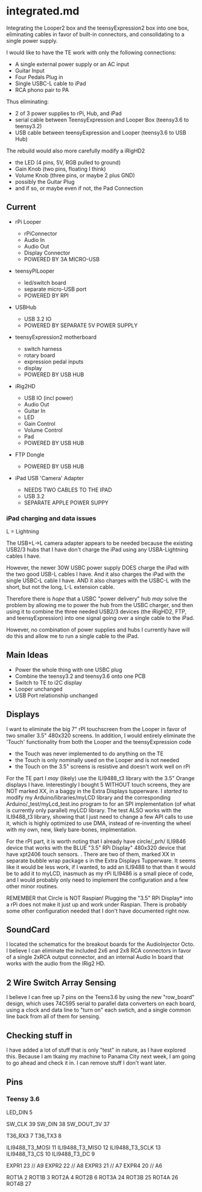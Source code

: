 # integrated.md

Integrating the Looper2 box and the teensyExpression2 box into one box,
eliminating cables in favor of built-in connectors, and consolidating
to a single power supply.

I would like to have the TE work with only the following connections:

- A single external power supply or an AC input
- Guitar Input
- Four Pedals Plug in
- Single USBC-L cable to iPad
- RCA phono pair to PA

Thus eliminating:

- 2 of 3 power supplies to rPi, Hub, and iPad
- serial cable between TeensyExpression and Looper Box (teensy3.6 to teensy3.2)
- USB cable between teensyExpression and Looper (teensy3.6 to USB Hub)

The rebuild would also more carefully modify a iRigHD2

- the LED (4 pins, 5V, RGB pulled to ground)
- Gain Knob (two pins, floating I think)
- Volume Knob (three pins, or maybe 2 plus GND)
- possibly the Guitar Plug
- and if so, or maybe even if not, the Pad Connection





## Current

- rPi Looper
  - rPiConnector
  - Audio In
  - Audio Out
  - Display Connector
  - POWERED BY 3A MICRO-USB
- teensyPiLooper
  - led/switch board
  - separate micro-USB port
  - POWERED BY RPI

- USBHub
  - USB 3.2 IO
  - POWERED BY SEPARATE 5V POWER SUPPLY
- teensyExpression2 motherboard
  - switch harness
  - rotary board
  - expression pedal inputs
  - display
  - POWERED BY USB HUB
- iRig2HD
  - USB IO  (incl power)
  - Audio Out
  - Guitar In
  - LED
  - Gain Control
  - Volume Control
  - Pad
  - POWERED BY USB HUB
- FTP Dongle
  - POWERED BY USB HUB

- iPad USB 'Camera' Adapter
  - NEEDS TWO CABLES TO THE IPAD
  - USB 3.2
  - SEPARATE APPLE POWER SUPPY


### iPad charging and data issues

L = Lightning

The USB+L->L camera adapter appears to be needed because the
existing USB2/3 hubs that I have don't charge the iPad using any
USBA-Lightning cables I have.

However, the newer 30W USBC power supply DOES charge the iPad with
the two good USB-L cables I have.  And it also charges the iPad with
the single USBC-L cable I have. AND it also charges with the USBC-L
with the short, but not the long, L-L extension cable.

Therefore there is *hope* that a USBC "power delivery" hub *may* solve
the problem by allowing me to power the hub from the USBC charger, snd
then using it to combine the three needed USB2/3 devices (the iRigHD2,
FTP, and teensyExpression) into one signal going over a single cable to
the iPad.

However, no combination of power supplies and hubs I currently have
will do this and allow me to run a single cable to the iPad.



## Main Ideas


- Power the whole thing with one USBC plug
- Combine the teensy3.2 and teensy3.6 onto one PCB
- Switch to TE to i2C display
- Looper unchanged
- USB Port relationship unchanged


## Displays

I want to eliminate the big 7" rPI touchscreen from the Looper in favor of
two smaller 3.5" 480x320 screens.  In addition, I would entirely eliminate
the 'Touch' functionality from both the Looper and the teensyExpression code

- the Touch was never implemented to do anything on the TE
- the Touch is only nominally used on the Looper and is not needed
- the Touch on the 3.5" screens is resistive and doesn't work well on rPi

For the TE part I *may* (likely) use the ILI9488_t3 library with the
3.5" Orange displays I have.  Interestingly I bought 5 WITHOUT touch
screens, they are NOT marked XX, in a baggy in the Extra Displays
tupperware.  I *started* to modify my Arduino/libraries/myLCD library
and the corresponding Arduino/_test/myLcd_test.ino program to
for an SPI implementation (of what is currently only parallel)
myLCD library.  The test ALSO works with the ILI9488_t3 library,
showing that I just need to change a few API calls to use it,
which is highly optimized to use DMA, instead of re-inventing
the wheel with my own, new, likely bare-bones, implmentation.

For the rPI part, it is worth noting that I already have
circle/_prh/ ILI9846 device that works with the BLUE
"3.5" RPi Display" 480x320 device that have xpt2406 touch
sensors. . There are two of them, marked XX in separate
bubble wrap package s in the Extra Displays Tupperware.
It seems like it would be less work, if I wanted, to add an
ILI9488 to that than it would be to add it to myLCD, inasmuch
as my rPi ILI9486 is a small piece of code, and I would probably
only need to implement the configuration and a few other minor
routines.

REMEMBER that Circle is NOT Raspian!  Plugging the
"3.5" RPi Display* into a rPi does not make it just
up and work under Raspian.  There is probably some other
configuration needed that I don't have documented
right now.


## SoundCard

I located the schematics for the breakout boards for the
AudioInjector Octo.  I believe I can eliminate the included
2x6 and 2x8 RCA connectors in favor of a single 2xRCA output
connector, and an internal Audio In board that works with the
audio from the IRig2 HD.


## 2 Wire Switch Array Sensing

I believe I can free up 7 pins on the Teens3.6 by using
the new "row_board" design, which uses 74C595 serial to
parallel data converters on each board, using a clock
and data line to "turn on" each swtich, and a single common
line back from all of them for sensing.




## Checking stuff in

I have added a lot of stuff that is only "test" in nature,
as I have explored this.  Because I am tkaing my machine to
Panama City next week, I am going to go ahead and check it
in.  I can remove stuff I don't want later.




## Pins

### Teensy 3.6

LED_DIN				5

SW_CLK				39
SW_DIN				38
SW_DOUT_3V			37

T36_RX3				7
T36_TX3				8

ILI9488_T3_MOSI		11
ILI9488_T3_MISO		12
ILI9488_T3_SCLK		13
ILI9488_T3_CS		10
ILI9488_T3_DC		9

EXPR1				23	// A9
EXPR2				22	// A8
EXPR3				21	// A7
EXPR4				20	// A6

ROT1A				2
ROT1B				3
ROT2A				4
ROT2B				6
ROT3A				24
ROT3B				25
ROT4A				26
ROT4B				27
